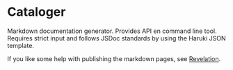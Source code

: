 # Cataloger

Markdown documentation generator. Provides API en command line tool. Requires
strict input and follows JSDoc standards by using the Haruki JSON template.

If you like some help with publishing the markdown pages, see [Revelation].

[Revelation]: https://github.com/Moveo/Revelation
